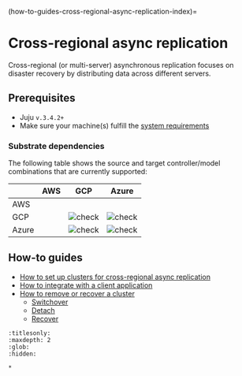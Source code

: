 (how-to-guides-cross-regional-async-replication-index)=

# Cross-regional async replication

Cross-regional (or multi-server) asynchronous replication focuses on disaster recovery by distributing data across different servers.

## Prerequisites
* Juju `v.3.4.2+`
* Make sure your machine(s) fulfill the [system requirements](/reference/system-requirements)

### Substrate dependencies

The following table shows the source and target controller/model combinations that are currently supported:

|  | AWS | GCP | Azure |
|---|---|:---:|:---:|
| AWS |  |  |  |
| GCP |  | ![ check ] | ![ check ] |
| Azure |  | ![ check ] | ![ check ] |

## How-to guides

* [How to set up clusters for cross-regional async replication](/how-to-guides/cross-regional-async-replication/set-up-clusters)
* [How to integrate with a client application](/how-to-guides/cross-regional-async-replication/integrate-with-a-client-app)
* [How to remove or recover a cluster](/how-to-guides/cross-regional-async-replication/remove-or-recover-a-cluster)
  * [Switchover](/how-to-guides/cross-regional-async-replication/remove-or-recover-a-cluster)
  * [Detach](/how-to-guides/cross-regional-async-replication/remove-or-recover-a-cluster)
  * [Recover](/how-to-guides/cross-regional-async-replication/remove-or-recover-a-cluster)

<!-- BADGES -->
[check]: https://img.shields.io/badge/%E2%9C%93-brightgreen
[cross]: https://img.shields.io/badge/x-white


```{toctree}
:titlesonly:
:maxdepth: 2
:glob:
:hidden:

*
